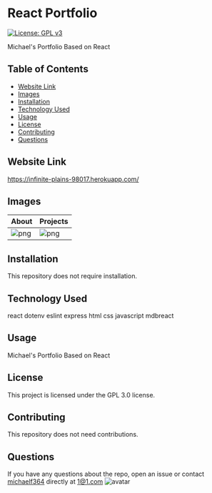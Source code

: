 # React Portfolio
[![License: GPL v3](https://img.shields.io/badge/License-GPLv3-blue.svg)](https://github.com/michaelf364/portfolio)

Michael's Portfolio Based on React

## Table of Contents 
* [Website Link](#websitelink)
* [Images](#images)
* [Installation](#installation)
* [Technology Used](#technologyused)
* [Usage](#usage)
* [License](#license)
* [Contributing](#contributing)
* [Questions](#questions)

## Website Link

https://infinite-plains-98017.herokuapp.com/

## Images
|About|Projects|
|---|---|
| ![png](https://i.imgur.com/EIvCRxm.png) | ![png](https://i.imgur.com/OVVSnlv.png) |
## Installation

This repository does not require installation.

## Technology Used

react
dotenv
eslint
express
html
css
javascript
mdbreact

## Usage

Michael's Portfolio Based on React

## License

This project is licensed under the GPL 3.0 license.

## Contributing

This repository does not need contributions.

## Questions

If you have any questions about the repo, open an issue or contact [michaelf364](https://github.com/michaelf364/) directly at 1@1.com
![avatar](https://avatars3.githubusercontent.com/u/26904234?v=4)
